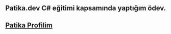 ## Patika.dev C# eğitimi kapsamında yaptığım ödev.

## [Patika Profilim](https://app.patika.dev/ahmettnuman)
